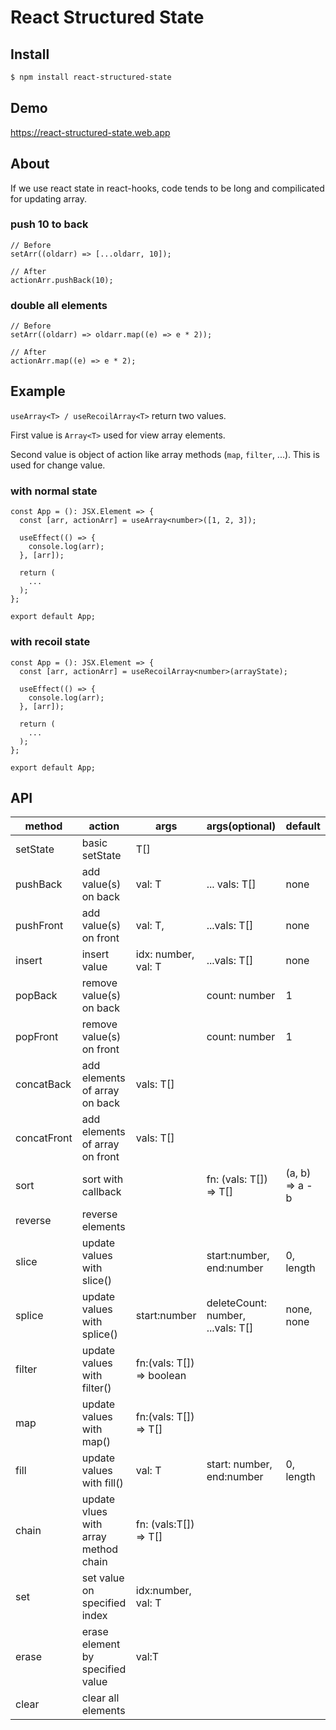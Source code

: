 # React Structured State

## Install

```bash
$ npm install react-structured-state
```

## Demo

https://react-structured-state.web.app

## About

If we use react state in react-hooks, code tends to be long and compilicated for updating array.

### push 10 to back

```tsx
// Before
setArr((oldarr) => [...oldarr, 10]);

// After
actionArr.pushBack(10);
```

### double all elements

```tsx
// Before
setArr((oldarr) => oldarr.map((e) => e * 2));

// After
actionArr.map((e) => e * 2);
```

## Example

`useArray<T> / useRecoilArray<T>` return two values.

First value is `Array<T>` used for view array elements.

Second value is object of action like array methods (`map`, `filter`, ...). This is used for change value.

### with normal state

```tsx
const App = (): JSX.Element => {
  const [arr, actionArr] = useArray<number>([1, 2, 3]);

  useEffect(() => {
    console.log(arr);
  }, [arr]);

  return (
    ...
  );
};

export default App;
```

### with recoil state

```tsx
const App = (): JSX.Element => {
  const [arr, actionArr] = useRecoilArray<number>(arrayState);

  useEffect(() => {
    console.log(arr);
  }, [arr]);

  return (
    ...
  );
};

export default App;
```

## API

| method      | action                               | args                      | args(optional)                    | default         |
| ----------- | ------------------------------------ | ------------------------- | --------------------------------- | --------------- |
| setState    | basic setState                       | T[]                       |                                   |                 |
| pushBack    | add value(s) on back                 | val: T                    | ... vals: T[]                     | none            |
| pushFront   | add value(s) on front                | val: T,                   | ...vals: T[]                      | none            |
| insert      | insert value                         | idx: number, val: T       | ...vals: T[]                      | none            |
| popBack     | remove value(s) on back              |                           | count: number                     | 1               |
| popFront    | remove value(s) on front             |                           | count: number                     | 1               |
| concatBack  | add elements of array on back        | vals: T[]                 |                                   |                 |
| concatFront | add elements of array on front       | vals: T[]                 |                                   |                 |
| sort        | sort with callback                   |                           | fn: (vals: T[]) => T[]            | (a, b) => a - b |
| reverse     | reverse elements                     |                           |                                   |                 |
| slice       | update values with slice()           |                           | start:number, end:number          | 0, length       |
| splice      | update values with splice()          | start:number              | deleteCount: number, ...vals: T[] | none, none      |
| filter      | update values with filter()          | fn:(vals: T[]) => boolean |                                   |                 |
| map         | update values with map()             | fn:(vals: T[]) => T[]     |                                   |                 |
| fill        | update values with fill()            | val: T                    | start: number, end:number         | 0, length       |
| chain       | update vlues with array method chain | fn: (vals:T[]) => T[]     |                                   |                 |
| set         | set value on specified index         | idx:number, val: T        |                                   |                 |
| erase       | erase element by specified value     | val:T                     |                                   |                 |
| clear       | clear all elements                   |                           |                                   |                 |
